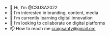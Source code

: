 - 👋 Hi, I’m @CSUSA2022
- 👀 I’m interested in branding, content, media
- 🌱 I’m currently learning digital innovation
- 💞️ I’m looking to collaborate on digital platforms
- 📫 How to reach me craigsanty@gmail.om

<!---
CSUSA2022/CSUSA2022 is a ✨ special ✨ repository because its `README.md` (this file) appears on your GitHub profile.
You can click the Preview link to take a look at your changes.
--->
